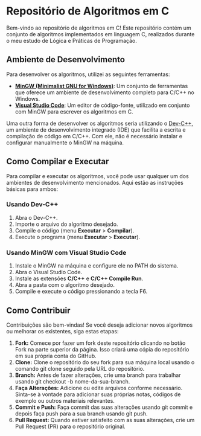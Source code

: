 # Repositório de Algoritmos em C

Bem-vindo ao repositório de algoritmos em C! Este repositório contém um conjunto de algoritmos implementados em linguagem C, realizados durante o meu estudo de Lógica e Práticas de Programação.

## Ambiente de Desenvolvimento

Para desenvolver os algoritmos, utilizei as seguintes ferramentas:

- [**MinGW (Minimalist GNU for Windows)**](https://github.com/niXman/mingw-builds-binaries/releases): Um conjunto de ferramentas que oferece um ambiente de desenvolvimento completo para C/C++ no Windows.
- [**Visual Studio Code**](https://code.visualstudio.com/): Um editor de código-fonte, utilizado em conjunto com MinGW para escrever os algoritmos em C.

Uma outra forma de desenvolver os algoritmos seria utilizando o [Dev-C++](https://www.bloodshed.net/), um ambiente de desenvolvimento integrado (IDE) que facilita a escrita e compilação de código em C/C++. Com ele, não é necessário instalar e configurar manualmente o MinGW na máquina.

## Como Compilar e Executar

Para compilar e executar os algoritmos, você pode usar qualquer um dos ambientes de desenvolvimento mencionados. Aqui estão as instruções básicas para ambos:

### Usando Dev-C++

1. Abra o Dev-C++.
2. Importe o arquivo do algoritmo desejado.
3. Compile o código (menu **Executar** > **Compilar**).
4. Execute o programa (menu **Executar** > **Executar**).

### Usando MinGW com Visual Studio Code

1. Instale o MinGW na máquina e configure ele no PATH do sistema.
2. Abra o Visual Studio Code.
3. Instale as extensões **C/C++** e **C/C++ Compile Run**.
4. Abra a pasta com o algoritmo desejado.
5. Compile e execute o código pressionando a tecla F6.

## Como Contribuir

Contribuições são bem-vindas! Se você deseja adicionar novos algoritmos ou melhorar os existentes, siga estas etapas:

1. **Fork:** Comece por fazer um fork deste repositório clicando no botão Fork na parte superior da página. Isso criará uma cópia do repositório em sua própria conta do GitHub.
2. **Clone:** Clone o repositório do seu fork para sua máquina local usando o comando git clone seguido pela URL do repositório.
3. **Branch:** Antes de fazer alterações, crie uma branch para trabalhar usando git checkout -b nome-da-sua-branch.
4. **Faça Alterações:** Adicione ou edite arquivos conforme necessário. Sinta-se à vontade para adicionar suas próprias notas, códigos de exemplo ou outros materiais relevantes.
5. **Commit e Push:** Faça commit das suas alterações usando git commit e depois faça push para a sua branch usando git push.
6. **Pull Request:** Quando estiver satisfeito com as suas alterações, crie um Pull Request (PR) para o repositório original.

